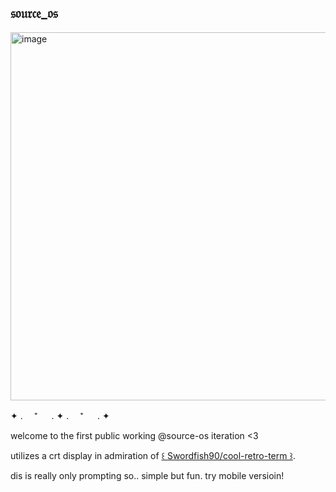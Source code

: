 ## 𝔰𝔬𝔲𝔯𝔠𝔢_𝔬𝔰

<img width="589" alt="image" src="https://github.com/user-attachments/assets/46bdb481-2ce6-4f18-96ec-973479372e50" />

✦ . 　⁺ 　 . ✦ . 　⁺ 　 . ✦

welcome to the first public working @source-os iteration <3 

utilizes a crt display in admiration of [꒰ Swordfish90/cool-retro-term ꒱](https://github.com/Swordfish90/cool-retro-term).

dis is really only prompting so.. simple but fun. try mobile versioin!